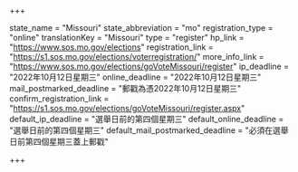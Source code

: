 +++

state_name = "Missouri"
state_abbreviation = "mo"
registration_type = "online"
translationKey = "Missouri"
type = "register"
hp_link = "https://www.sos.mo.gov/elections"
registration_link = "https://s1.sos.mo.gov/elections/voterregistration/"
more_info_link = "https://www.sos.mo.gov/elections/goVoteMissouri/register"
ip_deadline = "2022年10月12日星期三"
online_deadline = "2022年10月12日星期三"
mail_postmarked_deadline = "郵戳為憑2022年10月12日星期三"
confirm_registration_link = "https://s1.sos.mo.gov/elections/goVoteMissouri/register.aspx"
default_ip_deadline = "選舉日前的第四個星期三"
default_online_deadline = "選舉日前的第四個星期三"
default_mail_postmarked_deadline = "必須在選舉日前第四個星期三蓋上郵戳"

+++
